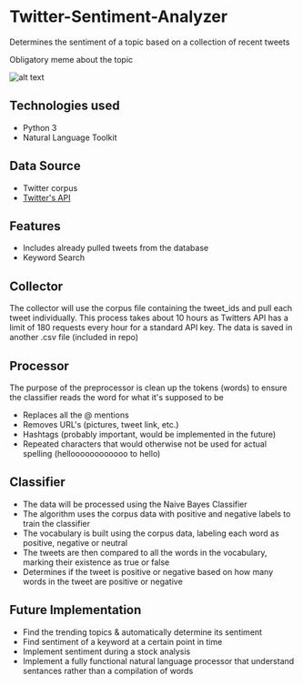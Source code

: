 # Twitter-Sentiment-Analyzer
Determines the sentiment of a topic based on a collection of recent tweets 


Obligatory meme about the topic

![alt text](https://github.com/aaronalmeida/Twitter-Sentiment-Analyzer/blob/master/meme.jpg)


## Technologies used
- Python 3
- Natural Language Toolkit

## Data Source
- Twitter corpus
- [Twitter's API](https://developer.twitter.com/)

## Features
- Includes already pulled tweets from the database 
- Keyword Search

## Collector 
The collector will use the corpus file containing the tweet_ids and pull each tweet individually. This process takes about 10 hours as Twitters API has a limit of 180 requests every hour for a standard API key. The data is saved in another .csv file (included in repo)

## Processor 
The purpose of the preprocessor is clean up the tokens (words) to ensure the classifier reads the word for what it's supposed to be 
- Replaces all the @ mentions
- Removes URL's (pictures, tweet link, etc.)
- Hashtags (probably important, would be implemented in the future) 
- Repeated characters that would otherwise not be used for actual spelling (helloooooooooooo to hello)

## Classifier 

- The data will be processed using the Naive Bayes Classifier 
- The algorithm uses the corpus data with positive and negative labels to train the classifier 
- The vocabulary is built using the corpus data, labeling each word as positive, negative or neutral 
- The tweets are then compared to all the words in the vocabulary, marking their existence as true or false 
- Determines if the tweet is positive or negative based on how many words in the tweet are positive or negative 


## Future Implementation 
- Find the trending topics & automatically determine its sentiment 
- Find sentiment of a keyword at a certain point in time 
- Implement sentiment during a stock analysis
- Implement a fully functional natural language processor that understand sentances rather than a compilation of words 
